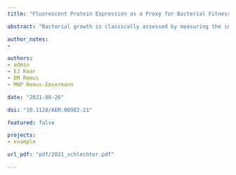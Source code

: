 ```yaml
---
title: "Fluorescent Protein Expression as a Proxy for Bacterial Fitness in a High-Throughput Assay"

abstract: "Bacterial growth is classically assessed by measuring the increases in optical density of pure cultures in shaken liquid media. Measuring growth using optical density has severe limitations when studying multistrain interactions, as it is not possible to measure the growth of individual strains within mixed cultures. Here, we demonstrated that constitutively expressed fluorescent proteins can be used to track the growth of individual strains in different liquid media. Fluorescence measurements were highly correlated with optical density measurements and cell counts. This allowed us to assess bacterial growth not only in pure cultures but also in mixed bacterial cultures and determine the impact of a competitor on a focal strain, thereby assessing relative fitness. Furthermore, we were able to track the growth of two different strains simultaneously by using fluorescent proteins with differential excitation and emission wavelengths. Bacterial densities measured by fluorescence yielded more consistent data between technical replicates than optical density measurements. Our setup employs fluorescence microplate readers that allow high throughput and replication."

author_notes:
- 

authors:
- admin
- EJ Kear
- DM Remus
- MNP Remus-Emsermann

date: "2021-08-26"

doi: "10.1128/AEM.00982-21"

featured: false

projects:
- example

url_pdf: "pdf/2021_schlechter.pdf"

---
```

